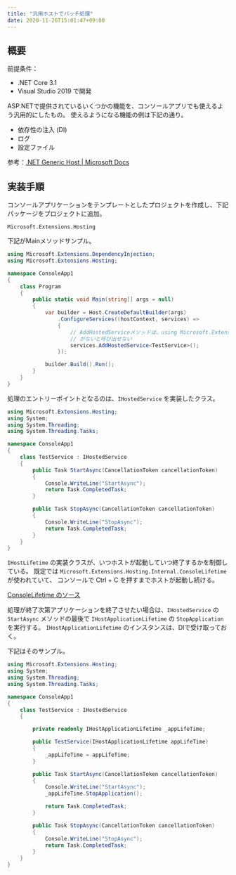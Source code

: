 ```yaml
---
title: "汎用ホストでバッチ処理"
date: 2020-11-26T15:01:47+09:00
---
```


## 概要

前提条件：

* .NET Core 3.1
* Visual Studio 2019 で開発

ASP.NETで提供されているいくつかの機能を、コンソールアプリでも使えるよう汎用的にしたもの。
使えるようになる機能の例は下記の通り。

* 依存性の注入 (DI)
* ログ
* 設定ファイル

参考：[.NET Generic Host | Microsoft Docs](https://docs.microsoft.com/ja-jp/dotnet/core/extensions/generic-host)

## 実装手順
コンソールアプリケーションをテンプレートとしたプロジェクトを作成し、下記パッケージをプロジェクトに追加。

```
Microsoft.Extensions.Hosting
```

下記がMainメソッドサンプル。

```cs
using Microsoft.Extensions.DependencyInjection;
using Microsoft.Extensions.Hosting;

namespace ConsoleApp1
{
    class Program
    {
        public static void Main(string[] args = null)
        {
            var builder = Host.CreateDefaultBuilder(args)
                .ConfigureServices((hostContext, services) =>
                {
                    // AddHostedServiceメソッドは、using Microsoft.Extensions.DependencyInjection
                    // がないと呼び出せない
                    services.AddHostedService<TestService>();
                });

            builder.Build().Run();
        }
    }
}
```

処理のエントリーポイントとなるのは、`IHostedService` を実装したクラス。

```cs
using Microsoft.Extensions.Hosting;
using System;
using System.Threading;
using System.Threading.Tasks;

namespace ConsoleApp1
{
    class TestService : IHostedService
    {
        public Task StartAsync(CancellationToken cancellationToken)
        {
            Console.WriteLine("StartAsync");
            return Task.CompletedTask;
        }

        public Task StopAsync(CancellationToken cancellationToken)
        {
            Console.WriteLine("StopAsync");
            return Task.CompletedTask;
        }
    }
}
```

`IHostLifetime` の実装クラスが、いつホストが起動していつ終了するかを制御している。
既定では `Microsoft.Extensions.Hosting.Internal.ConsoleLifetime` が使われていて、
コンソールで Ctrl + C を押すまでホストが起動し続ける。

[ConsoleLifetime のソース](https://github.com/dotnet/runtime/blob/master/src/libraries/Microsoft.Extensions.Hosting/src/Internal/ConsoleLifetime.cs)

処理が終了次第アプリケーションを終了させたい場合は、`IHostedService` の `StartAsync` メソッドの最後で `IHostApplicationLifetime` の `StopApplication`を実行する。
`IHostApplicationLifetime` のインスタンスは、DIで受け取っておく。

下記はそのサンプル。

```cs {hl_lines=["21"]}
using Microsoft.Extensions.Hosting;
using System;
using System.Threading;
using System.Threading.Tasks;

namespace ConsoleApp1
{
    class TestService : IHostedService
    {

        private readonly IHostApplicationLifetime _appLifeTime;

        public TestService(IHostApplicationLifetime appLifeTime)
        {
            _appLifeTime = appLifeTime;
        }

        public Task StartAsync(CancellationToken cancellationToken)
        {
            Console.WriteLine("StartAsync");
            _appLifeTime.StopApplication();

            return Task.CompletedTask;
        }

        public Task StopAsync(CancellationToken cancellationToken)
        {
            Console.WriteLine("StopAsync");
            return Task.CompletedTask;
        }
    }
}
```
